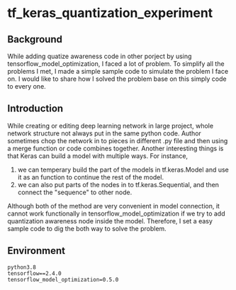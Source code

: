 # tf_keras_quantization_experiment

## Background
While adding quatize awareness code in other porject by using tensorflow_model_optimization, I faced a lot of problem. To simplify all the problems I met, I made a simple sample code to simulate the problem I face on. I would like to share how I solved the problem base on this simply code to every one.

## Introduction
While creating or editing deep learning network in large project, whole network structure not always put in the same python code. Author sometimes chop the network in to pieces in different .py file and then using a merge function or code combines together. Another interesting things is that Keras can build a model with multiple ways. 
For instance, 
1. we can temperary build the part of the models in tf.keras.Model and use it as an function to continue the rest of the model.
2. we can also put parts of the nodes in to tf.keras.Sequential, and then connect the "sequence" to other node.

Although both of the method are very convenient in model connection, it cannot work functionally in tensorflow_model_optimization if we try to add quantization awareness node inside the model. Therefore, I set a easy sample code to dig the both way to solve the problem. 

## Environment
```
python3.8
tensorflow==2.4.0
tensorflow_model_optimization=0.5.0
```


